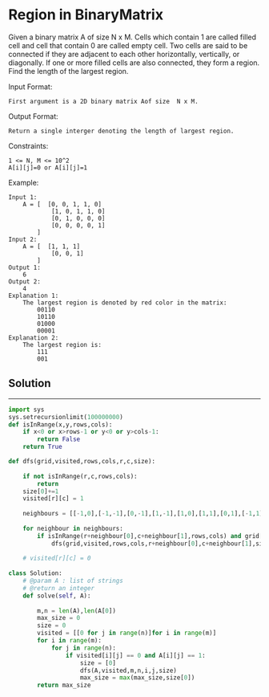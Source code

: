 <h1>Region in BinaryMatrix</h1>

<p>
Given a binary matrix A of size N x M.
Cells which contain 1 are called filled cell and cell that contain 0 are called empty cell.
Two cells are said to be connected if they are adjacent to each other horizontally, vertically, or diagonally.
If one or more filled cells are also connected, they form a region. Find the length of the largest region.

Input Format:

    First argument is a 2D binary matrix Aof size  N x M.
Output Format:

    Return a single interger denoting the length of largest region.
Constraints:

    1 <= N, M <= 10^2
    A[i][j]=0 or A[i][j]=1
Example:

    Input 1:
        A = [  [0, 0, 1, 1, 0]
                [1, 0, 1, 1, 0]
                [0, 1, 0, 0, 0]
                [0, 0, 0, 0, 1]
            ]
    Input 2:
        A = [  [1, 1, 1]
                [0, 0, 1]
            ]
    Output 1:
        6
    Output 2:
        4
    Explanation 1:
        The largest region is denoted by red color in the matrix:
            00110
            10110
            01000
            00001
    Explanation 2:
        The largest region is:
            111
            001

<h2>Solution</h2>

***

```python
import sys
sys.setrecursionlimit(100000000)
def isInRange(x,y,rows,cols):
    if x<0 or x>rows-1 or y<0 or y>cols-1:
        return False
    return True

def dfs(grid,visited,rows,cols,r,c,size):
    
    if not isInRange(r,c,rows,cols):
        return
    size[0]+=1
    visited[r][c] = 1
    
    neighbours = [[-1,0],[-1,-1],[0,-1],[1,-1],[1,0],[1,1],[0,1],[-1,1]]
    
    for neighbour in neighbours:
        if isInRange(r+neighbour[0],c+neighbour[1],rows,cols) and grid[r+neighbour[0]][c+neighbour[1]] == 1 and visited[r+neighbour[0]][c+neighbour[1]] == 0:
            dfs(grid,visited,rows,cols,r+neighbour[0],c+neighbour[1],size)
            
    # visited[r][c] = 0
            
class Solution:
    # @param A : list of strings
    # @return an integer
    def solve(self, A):
    
        m,n = len(A),len(A[0])
        max_size = 0
        size = 0
        visited = [[0 for j in range(n)]for i in range(m)]
        for i in range(m):
            for j in range(n):
                if visited[i][j] == 0 and A[i][j] == 1:
                    size = [0]
                    dfs(A,visited,m,n,i,j,size)
                    max_size = max(max_size,size[0])
        return max_size
```